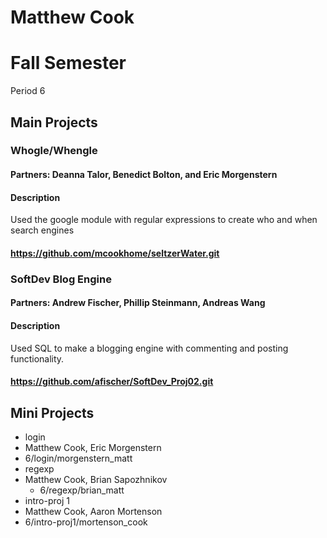 Matthew Cook
==========

# Fall Semester
Period 6

## Main Projects

### Whogle/Whengle
#### Partners: Deanna Talor, Benedict Bolton, and Eric Morgenstern
#### Description
Used the google module with regular expressions to create who and when search engines
#### https://github.com/mcookhome/seltzerWater.git

### SoftDev Blog Engine
#### Partners: Andrew Fischer, Phillip Steinmann, Andreas Wang
#### Description
Used SQL to make a blogging engine with commenting and posting functionality.
#### https://github.com/afischer/SoftDev_Proj02.git

## Mini Projects

 * login
  * Matthew Cook, Eric Morgenstern
  * 6/login/morgenstern_matt
 * regexp
  * Matthew Cook, Brian Sapozhnikov
	* 6/regexp/brian_matt
 * intro-proj 1
  * Matthew Cook, Aaron Mortenson
  * 6/intro-proj1/mortenson_cook


